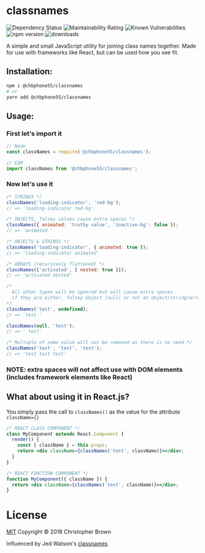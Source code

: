 # classnames

<img alt="Dependency Status" src="https://david-dm.org/ChrisBrownie55/classnames.svg" />
<img src="https://api.codeclimate.com/v1/badges/8879bdee9b5f03fe7119/maintainability" alt="Maintainability Rating" />
<img src="https://snyk.io/test/github/ChrisBrownie55/classnames/badge.svg?targetFile=package.json" alt="Known Vulnerabilities" />
<img src="https://badge.fury.io/js/%40chbphone55%2Fclassnames.svg" alt="npm version" />
<img src="https://img.shields.io/npm/dw/@chbphone55/classnames.svg" alt="downloads" />

A simple and small JavaScript utility for joining class names together. Made for use with frameworks like React, but can be used how you see fit.

## **Installation:**
```bash
npm i @chbphone55/classnames
# or
yarn add @chbphone55/classnames
```

## **Usage:**

### First let's import it
```js
// Node
const classNames = require('@chbphone55/classnames');

// ESM
import classNames from '@chbphone55/classnames';
```

### Now let's use it
```js
/* STRINGS */
classNames('loading-indicator', 'red-bg');
// => 'loading-indicator red-bg'

/* OBJECTS, falsey values cause extra spaces */
classNames({ animated: 'truthy value', 'inactive-bg': false });
// => 'animated '

/* OBJECTS & STRINGS */
classNames('loading-indicator', { animated: true });
// => 'loading-indicator animated'

/* ARRAYS (recursively flattened) */
classNames(['activated', { nested: true }]);
// => 'activated nested'

/*
  All other types will be ignored but will cause extra spaces
  if they are either, falsey object (null) or not an object/string/array
*/
classNames('test', undefined);
// => 'test '

classNames(null, 'test');
// => ' test'

/* Multiple of same value will not be removed as there is no need */
classNames('test', 'test', 'test');
// => 'test test test'
```

### NOTE: extra spaces will not affect use with DOM elements (includes framework elements like React)

## What about using it in React.js?

You simply pass the call to `classNames()` as the value for the attribute `className={}`

```jsx
/* REACT CLASS COMPONENT */
class MyComponent extends React.Component {
  render() {
    const { className } = this.props;
    return <div className={classNames('test', className)}></div>;
  }
}

/* REACT FUNCTION COMPONENT */
function MyComponent({ className }) {
  return <div className={classNames('test', className)}></div>;
}
```

# License
[MIT](https://github.com/ChrisBrownie55/classnames/blob/master/LICENSE) Copyright © 2018 Christopher Brown

Influenced by Jed Watson's [classnames](https://github.com/JedWatson/classnames)
